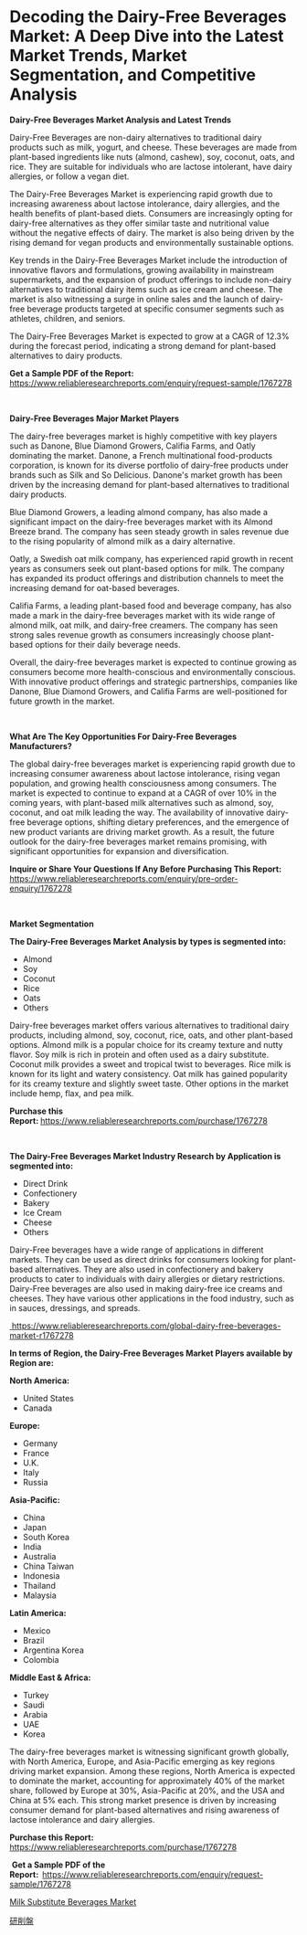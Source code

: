 <p><h1>Decoding the Dairy-Free Beverages Market: A Deep Dive into the Latest Market Trends, Market Segmentation, and Competitive Analysis</h1></p><p><strong>Dairy-Free Beverages Market Analysis and Latest Trends</strong></p>
<p><p>Dairy-Free Beverages are non-dairy alternatives to traditional dairy products such as milk, yogurt, and cheese. These beverages are made from plant-based ingredients like nuts (almond, cashew), soy, coconut, oats, and rice. They are suitable for individuals who are lactose intolerant, have dairy allergies, or follow a vegan diet.</p><p>The Dairy-Free Beverages Market is experiencing rapid growth due to increasing awareness about lactose intolerance, dairy allergies, and the health benefits of plant-based diets. Consumers are increasingly opting for dairy-free alternatives as they offer similar taste and nutritional value without the negative effects of dairy. The market is also being driven by the rising demand for vegan products and environmentally sustainable options.</p><p>Key trends in the Dairy-Free Beverages Market include the introduction of innovative flavors and formulations, growing availability in mainstream supermarkets, and the expansion of product offerings to include non-dairy alternatives to traditional dairy items such as ice cream and cheese. The market is also witnessing a surge in online sales and the launch of dairy-free beverage products targeted at specific consumer segments such as athletes, children, and seniors.</p><p>The Dairy-Free Beverages Market is expected to grow at a CAGR of 12.3% during the forecast period, indicating a strong demand for plant-based alternatives to dairy products.</p></p>
<p><strong>Get a Sample PDF of the Report:&nbsp;</strong> <a href="https://www.reliableresearchreports.com/enquiry/request-sample/1767278">https://www.reliableresearchreports.com/enquiry/request-sample/1767278</a></p>
<p>&nbsp;</p>
<p><strong>Dairy-Free Beverages Major Market Players</strong></p>
<p><p>The dairy-free beverages market is highly competitive with key players such as Danone, Blue Diamond Growers, Califia Farms, and Oatly dominating the market. Danone, a French multinational food-products corporation, is known for its diverse portfolio of dairy-free products under brands such as Silk and So Delicious. Danone's market growth has been driven by the increasing demand for plant-based alternatives to traditional dairy products.</p><p>Blue Diamond Growers, a leading almond company, has also made a significant impact on the dairy-free beverages market with its Almond Breeze brand. The company has seen steady growth in sales revenue due to the rising popularity of almond milk as a dairy alternative.</p><p>Oatly, a Swedish oat milk company, has experienced rapid growth in recent years as consumers seek out plant-based options for milk. The company has expanded its product offerings and distribution channels to meet the increasing demand for oat-based beverages.</p><p>Califia Farms, a leading plant-based food and beverage company, has also made a mark in the dairy-free beverages market with its wide range of almond milk, oat milk, and dairy-free creamers. The company has seen strong sales revenue growth as consumers increasingly choose plant-based options for their daily beverage needs.</p><p>Overall, the dairy-free beverages market is expected to continue growing as consumers become more health-conscious and environmentally conscious. With innovative product offerings and strategic partnerships, companies like Danone, Blue Diamond Growers, and Califia Farms are well-positioned for future growth in the market.</p></p>
<p>&nbsp;</p>
<p><strong>What Are The Key Opportunities For Dairy-Free Beverages Manufacturers?</strong></p>
<p><p>The global dairy-free beverages market is experiencing rapid growth due to increasing consumer awareness about lactose intolerance, rising vegan population, and growing health consciousness among consumers. The market is expected to continue to expand at a CAGR of over 10% in the coming years, with plant-based milk alternatives such as almond, soy, coconut, and oat milk leading the way. The availability of innovative dairy-free beverage options, shifting dietary preferences, and the emergence of new product variants are driving market growth. As a result, the future outlook for the dairy-free beverages market remains promising, with significant opportunities for expansion and diversification.</p></p>
<p><strong>Inquire or Share Your Questions If Any Before Purchasing This Report:</strong> <a href="https://www.reliableresearchreports.com/enquiry/pre-order-enquiry/1767278">https://www.reliableresearchreports.com/enquiry/pre-order-enquiry/1767278</a></p>
<p>&nbsp;</p>
<p><strong>Market Segmentation</strong></p>
<p><strong>The Dairy-Free Beverages Market Analysis by types is segmented into:</strong></p>
<p><ul><li>Almond</li><li>Soy</li><li>Coconut</li><li>Rice</li><li>Oats</li><li>Others</li></ul></p>
<p><p>Dairy-free beverages market offers various alternatives to traditional dairy products, including almond, soy, coconut, rice, oats, and other plant-based options. Almond milk is a popular choice for its creamy texture and nutty flavor. Soy milk is rich in protein and often used as a dairy substitute. Coconut milk provides a sweet and tropical twist to beverages. Rice milk is known for its light and watery consistency. Oat milk has gained popularity for its creamy texture and slightly sweet taste. Other options in the market include hemp, flax, and pea milk.</p></p>
<p><strong>Purchase this Report:&nbsp;</strong><a href="https://www.reliableresearchreports.com/purchase/1767278">https://www.reliableresearchreports.com/purchase/1767278</a></p>
<p>&nbsp;</p>
<p><strong>The Dairy-Free Beverages Market Industry Research by Application is segmented into:</strong></p>
<p><ul><li>Direct Drink</li><li>Confectionery</li><li>Bakery</li><li>Ice Cream</li><li>Cheese</li><li>Others</li></ul></p>
<p><p>Dairy-Free beverages have a wide range of applications in different markets. They can be used as direct drinks for consumers looking for plant-based alternatives. They are also used in confectionery and bakery products to cater to individuals with dairy allergies or dietary restrictions. Dairy-Free beverages are also used in making dairy-free ice creams and cheeses. They have various other applications in the food industry, such as in sauces, dressings, and spreads.</p></p>
<p><a href="https://www.reliableresearchreports.com/global-dairy-free-beverages-market-r1767278">&nbsp;https://www.reliableresearchreports.com/global-dairy-free-beverages-market-r1767278</a></p>
<p><strong>In terms of Region, the Dairy-Free Beverages Market Players available by Region are:</strong></p>
<p>
    <p> <strong> North America: </strong>
        <ul>
            <li>United States</li>
            <li>Canada</li>
        </ul>
        </p> 
    <p> <strong> Europe: </strong>
        <ul>
            <li>Germany</li>
            <li>France</li>
            <li>U.K.</li>
            <li>Italy</li>
            <li>Russia</li>
        </ul>
        </p> 
    <p> <strong> Asia-Pacific: </strong>
        <ul>
            <li>China</li>
            <li>Japan</li>
            <li>South Korea</li>
            <li>India</li>
            <li>Australia</li>
            <li>China Taiwan</li>
            <li>Indonesia</li>
            <li>Thailand</li>
            <li>Malaysia</li>
        </ul>
        </p> 
    <p> <strong> Latin America: </strong>
        <ul>
            <li>Mexico</li>
            <li>Brazil</li>
            <li>Argentina Korea</li>
            <li>Colombia</li>
        </ul>
        </p> 
    <p> <strong> Middle East & Africa: </strong>
        <ul>
            <li>Turkey</li>
            <li>Saudi</li>
            <li>Arabia</li>
            <li>UAE</li>
            <li>Korea</li>
        </ul>
    </p>
    </p>
<p><p>The dairy-free beverages market is witnessing significant growth globally, with North America, Europe, and Asia-Pacific emerging as key regions driving market expansion. Among these regions, North America is expected to dominate the market, accounting for approximately 40% of the market share, followed by Europe at 30%, Asia-Pacific at 20%, and the USA and China at 5% each. This strong market presence is driven by increasing consumer demand for plant-based alternatives and rising awareness of lactose intolerance and dairy allergies.</p></p>
<p><strong>Purchase this Report: </strong><a href="https://www.reliableresearchreports.com/purchase/1767278">https://www.reliableresearchreports.com/purchase/1767278</a></p>
<p>&nbsp;<strong>Get a Sample PDF of the Report:&nbsp;&nbsp;</strong><a href="https://www.reliableresearchreports.com/enquiry/request-sample/1767278">https://www.reliableresearchreports.com/enquiry/request-sample/1767278</a></p>
<p><strong></strong></p>
<p><p><a href="https://github.com/brenzgnarento/Market-Research-Report-List-2/blob/main/milk-substitute-beverages-market.md">Milk Substitute Beverages Market</a></p><p><a href="https://github.com/Sophiaard2003/Market-Research-Report-List-1/blob/main/791806619636.md">研削盤</a></p></p>